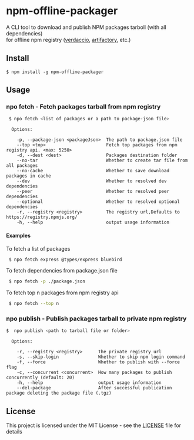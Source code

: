 # npm-offline-packager

A CLI tool to download and publish NPM packages tarboll (with all dependencies) <br>
for offline npm registry ([verdaccio](https://github.com/verdaccio/verdaccio), [artifactory](https://jfrog.com/artifactory/), etc.) 

## Install

```
$ npm install -g npm-offline-packager
```

## Usage


### npo fetch - Fetch packages tarball from npm registry

```bash
 $ npo fetch <list of packages or a path to package-json file>
```

```
  Options:

    -p, --package-json <packageJson>  The path to package.json file
    --top <top>                       Fetch top packages from npm registry api. <max: 5250>
    -d, --dest <dest>                 Packages destination folder
    --no-tar                          Whether to create tar file from all packages
    --no-cache                        Whether to save download packages in cache
    --dev                             Whether to resolved dev dependencies
    --peer                            Whether to resolved peer dependencies
    --optional                        Whether to resolved optional dependencies
    -r, --registry <registry>         The registry url,Defaults to https://registry.npmjs.org/
    -h, --help                        output usage information
```

#### Examples

To fetch a list of packages
```bash
 $ npo fetch express @types/express bluebird
```

To fetch dependencies from package.json file
```bash
 $ npo fetch -p ./package.json
```

To fetch top n packages from npm registry api
```bash
 $ npo fetch --top n
```

### npo publish - Publish packages tarball to private npm registry

```bash
$  npo publish <path to tarball file or folder>
```

```
  Options:

    -r, --registry <registry>      The private registry url
    -s, --skip-login               Whether to skip npm login command
    -f, --force                    Whether to publish with --force flag
    -c, --concurrent <concurrent>  How many packages to publish concurrently (default: 20)
    -h, --help                     output usage information
    --del-package                  After successful publication package deleting the package file (.tgz) 
```

## License

This project is licensed under the MIT License - see the [LICENSE](LICENSE) file for details